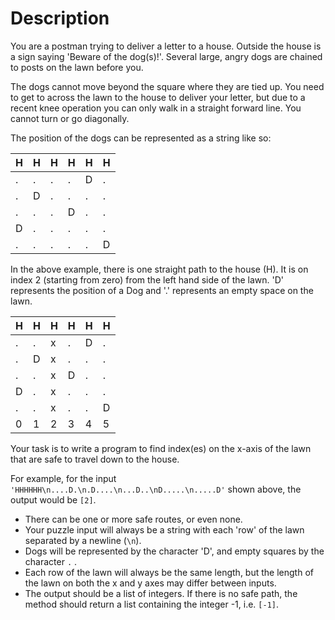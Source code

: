 # Description

You are a postman trying to deliver a letter to a house. Outside the house is a sign saying 'Beware of the dog(s)!'. Several large, angry dogs are chained to posts on the lawn before you.

The dogs cannot move beyond the square where they are tied up. You need to get to across the lawn to the house to deliver your letter, but due to a recent knee operation you can only walk in a straight forward line. You cannot turn or go diagonally.

The position of the dogs can be represented as a string like so:

| H | H | H | H | H | H |
| - | - | - | - | - | - |
| . | . | . | . | D | . |
| . | D | . | . | . | . |
| . | . | . | D | . | . |
| D | . | . | . | . | . |
| . | . | . | . | . | D |

In the above example, there is one straight path to the house (H). It is on index 2 (starting from zero) from the left hand side of the lawn. 'D' represents the position of a Dog and '.' represents an empty space on the lawn.

| H | H | H | H | H | H |
| - | - | - | - | - | - |
| . | . | x | . | D | . |
| . | D | x | . | . | . |
| . | . | x | D | . | . |
| D | . | x | . | . | . |
| . | . | x | . | . | D |
| 0 | 1 | 2 | 3 | 4 | 5 |

Your task is to write a program to find index(es) on the x-axis of the lawn that are safe to travel down to the house.

For example, for the input ` 'HHHHHH\n....D.\n.D....\n...D..\nD.....\n.....D'` shown above, the output would be `[2]`.

* There can be one or more safe routes, or even none.
* Your puzzle input will always be a string with each 'row' of the lawn separated by a newline (`\n`).
* Dogs will be represented by the character 'D', and empty squares by the character `.` .
* Each row of the lawn will always be the same length, but the length of the lawn on both the x and y axes may differ between inputs.
* The output should be a list of integers. If there is no safe path, the method should return a list containing the integer -1, i.e. `[-1]`.
